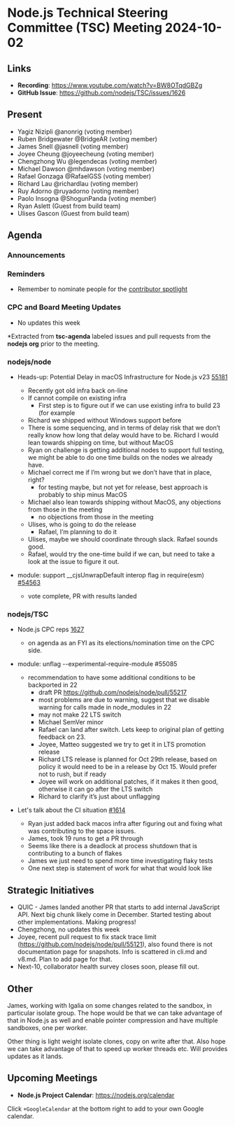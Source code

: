 # Node.js Technical Steering Committee (TSC) Meeting 2024-10-02

## Links

* **Recording**:  <https://www.youtube.com/watch?v=BW8OTqdGBZg>
* **GitHub Issue**: <https://github.com/nodejs/TSC/issues/1626>

## Present

* Yagiz Nizipli @anonrig (voting member)
* Ruben Bridgewater @BridgeAR (voting member)
* James Snell @jasnell (voting member)
* Joyee Cheung @joyeecheung (voting member)
* Chengzhong Wu @legendecas (voting member)
* Michael Dawson @mhdawson (voting member)
* Rafael Gonzaga @RafaelGSS (voting member)
* Richard Lau @richardlau (voting member)
* Ruy Adorno @ruyadorno (voting member)
* Paolo Insogna @ShogunPanda (voting member)
* Ryan Aslett (Guest from build team)
* Ulises Gascon (Guest from build team)

## Agenda

### Announcements

### Reminders

* Remember to nominate people for the [contributor spotlight](https://github.com/nodejs/node/blob/main/doc/contributing/reconizing-contributors.md#bi-monthly-contributor-spotlight)

### CPC and Board Meeting Updates

* No updates this week

*Extracted from **tsc-agenda** labeled issues and pull requests from the **nodejs org** prior to the meeting.

### nodejs/node

* Heads-up: Potential Delay in macOS Infrastructure for Node.js v23 [55181](https://github.com/nodejs/node/issues/55181)
  * Recently got old infra back on-line
  * If cannot compile on existing infra
    * First step is to figure out if we can use existing infra to build 23 (for example
  * Richard we shipped without Windows support before
  * There is some sequencing, and in terms of delay risk that we don’t really know how long that
    delay would have to be. Richard I would lean towards shipping on time, but without MacOS
  * Ryan on challenge is getting additional nodes to support full testing, we might be able to do
    one time builds on the nodes we already have.
  * Michael correct me if I’m wrong but we don’t have that in place, right?
    * for testing maybe, but not yet for release, best approach is probably to ship minus MacOS
  * Michael also lean towards shipping without MacOS, any objections from those in the meeting
    * no objections from those in the meeting
  * Ulises, who is going to do the release
    * Rafael, I’m planning to do it
  * Ulises, maybe we should coordinate through slack. Rafael sounds good.
  * Rafael, would try the one-time build if we can, but need to take a look at the issue to figure it
    out.

* module: support __cjsUnwrapDefault interop flag in require(esm) [#54563](https://github.com/nodejs/node/pull/54563)
  * vote complete, PR with results landed

### nodejs/TSC

* Node.js CPC reps [1627](https://github.com/nodejs/TSC/issues/1627)
  * on agenda as an FYI as its elections/nomination time on the CPC side.

* module: unflag --experimental-require-module #55085
  * recommendation to have some additional conditions to be backported in 22
    * draft PR <https://github.com/nodejs/node/pull/55217>
    * most problems are due to warning, suggest that we disable warning for calls made in node_modules in 22
    * may not make 22 LTS switch
    * Michael SemVer minor
    * Rafael can land after switch. Lets keep to original plan of getting feedback on 23.
    * Joyee, Matteo suggested we try to get it in LTS promotion release
    * Richard LTS release is planned for Oct 29th release, based on policy it would need to
      be in a release by Oct 15. Would prefer not to rush, but if ready
    * Joyee will work on additional patches, if it makes it then good, otherwise it can go after the
      LTS switch
    * Richard to clarify it’s just about unflagging

* Let's talk about the CI situation [#1614](https://github.com/nodejs/TSC/issues/1614)
  * Ryan just added back macos infra after figuring out and fixing what was contributing to the
    space issues.
  * James, took 19 runs to get a PR through
  * Seems like there is a deadlock at process shutdown that is contributing to a bunch of flakes
  * James we just need to spend more time investigating flaky tests
  * One next step is statement of work for what that would look like

## Strategic Initiatives

* QUIC - James landed another PR that starts to add internal JavaScript API. Next big chunk
  likely come in December. Started testing about other implementations. Making progress!
* Chengzhong, no updates this week
* Joyee, recent pull request to fix stack trace limit (<https://github.com/nodejs/node/pull/55121>), also found there is not documentation page
  for snapshots. Info is scattered in cli.md and v8.md. Plan to add page for that.
* Next-10, collaborator health survey closes soon, please fill out.

## Other

James, working with Igalia on some changes related to the sandbox, in particular isolate group. The hope would be that we can take advantage of that in Node.js as well and enable pointer compression and have multiple sandboxes, one per worker.

Other thing is light weight isolate clones, copy on write after that. Also hope we can take advantage of that to speed up worker threads etc. Will provides updates as it lands.

## Upcoming Meetings

* **Node.js Project Calendar**: <https://nodejs.org/calendar>

Click `+GoogleCalendar` at the bottom right to add to your own Google calendar.
